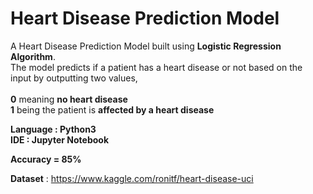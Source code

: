# Heart Disease Prediction Model

A Heart Disease Prediction Model built using **Logistic Regression Algorithm**.  
The model predicts if a patient has a heart disease or not based on the input by outputting two values,   <br>  
**0** meaning **no heart disease**  
**1** being the patient is **affected by a heart disease**

**Language : Python3**  
**IDE : Jupyter Notebook**

**Accuracy = 85%**

**Dataset** : https://www.kaggle.com/ronitf/heart-disease-uci
